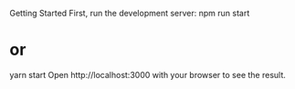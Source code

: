Getting Started
First, run the development server:
npm run start
# or
yarn start
Open http://localhost:3000 with your browser to see the result.

